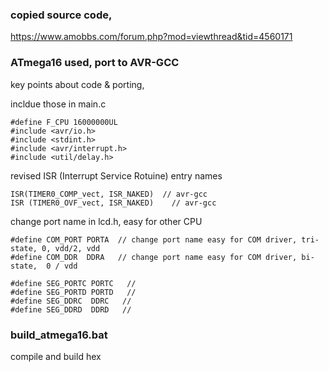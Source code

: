 ### copied source code, 
https://www.amobbs.com/forum.php?mod=viewthread&tid=4560171  

### ATmega16 used, port to AVR-GCC
key points about code & porting, 

incldue those in main.c
```
#define F_CPU 16000000UL
#include <avr/io.h>
#include <stdint.h>
#include <avr/interrupt.h>
#include <util/delay.h>
```  

revised  ISR (Interrupt Service Rotuine) entry names  
```  
ISR(TIMER0_COMP_vect, ISR_NAKED)  // avr-gcc  
ISR (TIMER0_OVF_vect, ISR_NAKED)    // avr-gcc  
```  

change port name in lcd.h, easy for other CPU  
```  
#define COM_PORT PORTA  // change port name easy for COM driver, tri-state, 0, vdd/2, vdd  
#define COM_DDR  DDRA   // change port name easy for COM driver, bi-state,  0 / vdd  

#define SEG_PORTC PORTC   //  
#define SEG_PORTD PORTD   //  
#define SEG_DDRC  DDRC   //  
#define SEG_DDRD  DDRD   //  
```

### build_atmega16.bat
compile and build hex

